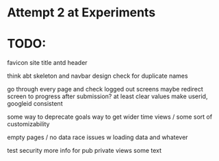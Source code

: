 # Attempt 2 at Experiments

# TODO: 


favicon
site title
antd header

think abt skeleton and navbar design
check for duplicate names

go through every page and check
logged out screens
maybe redirect screen to progress after submission? at least clear values
make userid, googleid consistent

some way to deprecate goals
way to get wider time views / some sort of customizability

empty pages / no data
race issues w loading data and whatever

test security
more info for pub private views some text